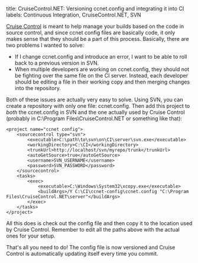 title: CruiseControl.NET: Versioning ccnet.config and integrating it into CI
labels: Continuous Integration, CruiseControl.NET, SVN

<a href="http://sourceforge.net/projects/ccnet/">Cruise Control</a> is meant to help manage your builds based on the code in source control, and since ccnet config files are basically code, it only makes sense that they should be a part of this process.  Basically, there are two problems I wanted to solve<!--break-->:

<ul>
<li>If I change ccnet.config and introduce an error, I want to be able to roll back to a previous version in SVN.</li>
<li>When multiple developers are working on ccnet.config, they should not be fighting over the same file on the CI server.  Instead, each developer should be editing a file in their working copy and then merging changes into the repository.</li>
</ul>

Both of these issues are actually very easy to solve.  Using SVN, you can create a repository with only one file: ccnet.config.  Then add this project to <em>both</em> the ccnet.config in SVN and the one actually used by Cruise Control (probably in C:\Program Files\CruiseControl.NET or something like that):

    <project name="ccnet config">
        <sourcecontrol type="svn">
            <executable>C:\path\to\svn\on\CI\server\svn.exe</executable>
            <workingDirectory>C:\CI</workingDirectory>
            <trunkUrl>http://localhost/svn/myrepo/trunk</trunkUrl>
            <autoGetSource>true</autoGetSource>
            <username>SVN_USERNAME</username>
            <password>SVN_PASSWORD</password>
        </sourcecontrol>
        <tasks>
            <exec>
                <executable>C:\Windows\System32\xcopy.exe</executable>
                <buildArgs>/Y C:\CI\ccnet-config\ccnet.config "C:\Program Files\CruiseControl.NET\server"</buildArgs>
            </exec>
        </tasks>
    </project>

All this does is check out the config file and then copy it to the location used by Cruise Control.  Remember to edit all the paths above with the actual ones for your setup.

That's all you need to do!  The config file is now versioned and Cruise Control is automatically updating itself every time you commit.
